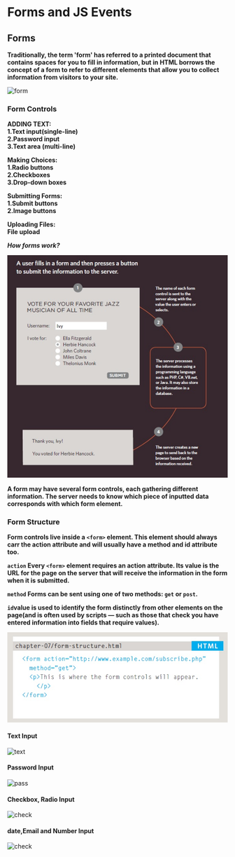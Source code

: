 # Forms and JS Events

## Forms

**Traditionally, the term 'form' has referred to a printed document that contains spaces for you to fill in information, but in HTML borrows the concept of a form to refer to different elements that allow you to collect information from visitors to your site.**

![form](https://img.webnots.com/2014/01/How-HTML-Form-Works.png)

### Form Controls

**ADDING TEXT:<br>1.Text input(single-line)<br>2.Password input<br>3.Text area (multi-line)**

**Making Choices:<br>1.Radio buttons<br>2.Checkboxes<br>3.Drop-down boxes**

**Submitting Forms:<br>1.Submit buttons<br>2.Image buttons**

**Uploading Files:<br>File upload**

***How forms work?***

 ![table1](../img/img37.jpg)

 **A form may have several form controls, each gathering different information. The server needs to know which piece of inputted data corresponds with which form element.**

 ### Form Structure

 **Form controls live inside a `<form>` element. This element should always carr the action attribute and will usually have a method and id attribute too.**

 **`action` Every `<form>` element requires an action attribute. Its value is the URL for the page on the server that will receive the information in the form when it is submitted.**

 **`method` Forms can be sent using one of two methods: `get` or `post`.**

 **`id`value is used to identify the form distinctly from other elements on the page(and is often used by scripts — such as those that check you have entered information into fields that require values).**

 ![table1](../img/img38.jpg)

#### Text Input

 ![text](https://miro.medium.com/max/5680/1*rnFktAV2cduHwin0hxN_dA.png)

#### Password Input

 ![pass](https://miro.medium.com/max/5756/1*1fVMQW2rMDXXAGaTdIOmyQ.png)

#### Checkbox, Radio  Input

 ![check](https://miro.medium.com/max/5760/1*5J2jxDwc3fkyBQ5C4XP4yw.png)

#### date,Email and Number Input

 ![check](https://miro.medium.com/max/5760/1*DkzUfKut64-XjrDABFsqrA.png)
